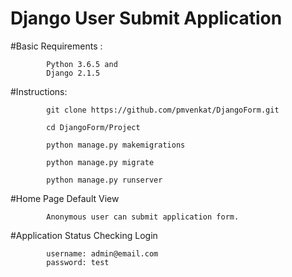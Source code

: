 # Django User Submit Application

#Basic Requirements :

            Python 3.6.5 and
            Django 2.1.5

#Instructions:

            git clone https://github.com/pmvenkat/DjangoForm.git

            cd DjangoForm/Project

            python manage.py makemigrations

            python manage.py migrate

            python manage.py runserver


#Home Page Default View

            Anonymous user can submit application form.


#Application Status Checking Login
            
            username: admin@email.com	
            password: test
